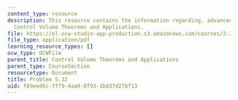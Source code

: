 ```yaml
---
content_type: resource
description: This resource contains the information regarding, advanced fluid mechanics,
  Control Volume Theorems and Applications.
file: https://ol-ocw-studio-app-production.s3.amazonaws.com/courses/2-25-advanced-fluid-mechanics-fall-2013/f69eed6c7ff94aa08f931bd37d27bf13_MIT2_25F13_Shapi5.32_Prob.pdf
file_type: application/pdf
learning_resource_types: []
ocw_type: OCWFile
parent_title: Control Volume Theorems and Applications
parent_type: CourseSection
resourcetype: Document
title: Problem 5.32
uid: f69eed6c-7ff9-4aa0-8f93-1bd37d27bf13
---
```

